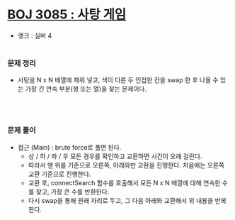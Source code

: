 # [BOJ 3085 : 사탕 게임](https://www.acmicpc.net/problem/3085)
- 랭크 : 실버 4
  <br><br>
  
### 문제 정리
- 사탕을 N x N 배열에 채워 넣고, 색이 다른 두 인접한 칸을 swap 한 후 나올 수 있는 가장 긴 연속 부분(행 또는 열)을 찾는 문제이다.

   <br><br>

### 문제 풀이
- 접근 (Main) : brute force로 풀면 된다.
   - 상 / 하 / 좌 / 우 모든 경우를 확인하고 교환하면 시간이 오래 걸린다. 
   - 따라서 맨 위를 기준으로 오른쪽, 아래와만 교환을 진행한다. 처음에는 오른쪽 교환 기준으로 진행한다.
   - 교환 후, connectSearch 함수를 호출해서 모든 N x N 배열에 대해 연속한 수를 찾고, 가장 큰 수를 반환한다.
   - 다시 swap을 통해 원래 자리로 두고, 그 다음 아래와 교환해서 위 내용을 반복한다. 
  


  

    
    


    
    


